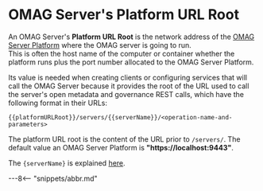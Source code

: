 <!-- SPDX-License-Identifier: CC-BY-4.0 -->
<!-- Copyright Contributors to the ODPi Egeria project. -->


# OMAG Server's Platform URL Root

An OMAG Server's **Platform URL Root** is the network address of the [OMAG Server
Platform](omag-server-platform.md) where the OMAG server is going to run.  
This is often the host name of the computer or container whether the platform runs plus the
port number allocated to the OMAG Server Platform.

Its value is needed when creating clients or configuring services that will call the OMAG Server
because it provides the root of the URL used to call the server's 
open metadata and governance REST calls, which have the following format
in their URLs:

```text
{{platformURLRoot}}/servers/{{serverName}}/<operation-name-and-parameters>
```

The platform URL root is the content of the URL prior to `/servers/`.
The default value an OMAG Server Platform is **"https://localhost:9443"**.

The `{serverName}` is explained [here](server-name.md).

---8<-- "snippets/abbr.md"